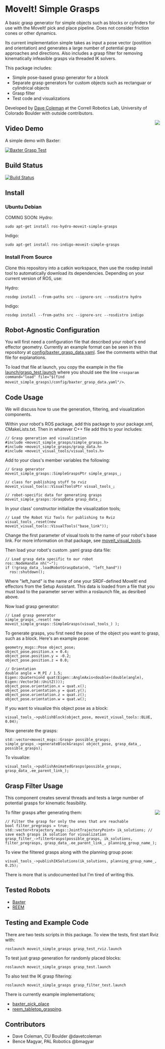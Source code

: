 MoveIt! Simple Grasps
====================

A basic grasp generator for simple objects such as blocks or cylinders for use with the MoveIt! pick and place pipeline. Does not consider friction cones or other dynamics. 

Its current implementation simple takes as input a pose vector (postition and orientation) and generates a large number of potential grasp approaches and directions. Also includes a grasp filter for removing kinematically infeasible grasps via threaded IK solvers.

This package includes:

 - Simple pose-based grasp generator for a block
 - Separate grasp generators for custom objects such as rectanguar or cylindrical objects
 - Grasp filter
 - Test code and visualizations

Developed by [Dave Coleman](http://dav.ee) at the Correll Robotics Lab, University of Colorado Boulder with outside contributors.

<img align="right" src="https://raw.github.com/davetcoleman/moveit_simple_grasps/hydro-devel/resources/demo.png" /> 

## Video Demo

A simple demo with Baxter:

[![Baxter Grasp Test](http://img.youtube.com/vi/WEDITCR2qH4/0.jpg)](https://www.youtube.com/watch?v=WEDITCR2qH4)  

## Build Status

[![Build Status](https://travis-ci.org/davetcoleman/moveit_simple_grasps.png?branch=hydro-devel)](https://travis-ci.org/davetcoleman/moveit_simple_grasps)

## Install

### Ubuntu Debian

COMING SOON:
Hydro:
```
sudo apt-get install ros-hydro-moveit-simple-grasps
```
Indigo:
```
sudo apt-get install ros-indigo-moveit-simple-grasps
```

### Install From Source

Clone this repository into a catkin workspace, then use the rosdep install tool to automatically download its dependencies. Depending on your current version of ROS, use:

Hydro:
```
rosdep install --from-paths src --ignore-src --rosdistro hydro
```
Indigo:
```
rosdep install --from-paths src --ignore-src --rosdistro indigo
```

## Robot-Agnostic Configuration

You will first need a configuration file that described your robot's end effector geometry. Currently an example format can be seen in this repository at [config/baxter_grasp_data.yaml](https://github.com/davetcoleman/moveit_simple_grasps/blob/hydro-devel/config/baxter_grasp_data.yaml). See the comments within that file for explanations. 

To load that file at launch, you copy the example in the file [launch/grasp_test.launch](https://github.com/davetcoleman/moveit_simple_grasps/blob/hydro-devel/launch/grasp_test.launch) where you should see the line ``<rosparam command="load" file="$(find moveit_simple_grasps)/config/baxter_grasp_data.yaml"/>``.

## Code Usage

We will discuss how to use the generation, filtering, and visualization components.

Within your robot's ROS package, add this package to your package.xml, CMakeLists.txt. Then in whatever C++ file add this to your includes:
```
// Grasp generation and visualization
#include <moveit_simple_grasps/simple_grasps.h>
#include <moveit_simple_grasps/grasp_data.h>
#include <moveit_visual_tools/visual_tools.h>
```

Add to your class's member variables the following:
```
// Grasp generator
moveit_simple_grasps::SimpleGraspsPtr simple_grasps_;

// class for publishing stuff to rviz
moveit_visual_tools::VisualToolsPtr visual_tools_;

// robot-specific data for generating grasps
moveit_simple_grasps::GraspData grasp_data_;
```

In your class' constructor initialize the visualization tools;
```
// Load the Robot Viz Tools for publishing to Rviz
visual_tools_.reset(new moveit_visual_tools::VisualTools("base_link"));
```
Change the first parameter of visual tools to the name of your robot's base link. For more information on that package, see [moveit_visual_tools](https://github.com/davetcoleman/moveit_visual_tools).

Then load your robot's custom .yaml grasp data file:
```
// Load grasp data specific to our robot
ros::NodeHandle nh("~");
if (!grasp_data_.loadRobotGraspData(nh, "left_hand"))
  ros::shutdown();
```
Where "left_hand" is the name of one your SRDF-defined MoveIt! end effectors from the Setup Assistant. This data is loaded from a file that you must load to the parameter server within a roslaunch file, as desribed above.

Now load grasp generator:
```
// Load grasp generator
simple_grasps_.reset( new moveit_simple_grasps::SimpleGrasps(visual_tools_) );
```

To generate grasps, you first need the pose of the object you want to grasp, such as a block. Here's an example pose:
```
geometry_msgs::Pose object_pose;
object_pose.position.x = 0.4;
object_pose.position.y = -0.2;
object_pose.position.z = 0.0;

// Orientation
double angle = M_PI / 1.5;
Eigen::Quaterniond quat(Eigen::AngleAxis<double>(double(angle), Eigen::Vector3d::UnitZ()));
object_pose.orientation.x = quat.x();
object_pose.orientation.y = quat.y();
object_pose.orientation.z = quat.z();
object_pose.orientation.w = quat.w();
```

If you want to visualize this object pose as a block:
```
visual_tools_->publishBlock(object_pose, moveit_visual_tools::BLUE, 0.04);
```

Now generate the grasps:
```
std::vector<moveit_msgs::Grasp> possible_grasps;
simple_grasps_->generateBlockGrasps( object_pose, grasp_data_, possible_grasps);
```

To visualize:
```
visual_tools_->publishAnimatedGrasps(possible_grasps, grasp_data_.ee_parent_link_);
```

## Grasp Filter Usage

This component creates several threads and tests a large number of potential grasps for kinematic feasibility.

<img align="right" src="https://raw.github.com/davetcoleman/moveit_simple_grasps/hydro-devel/resources/filter.png" />

To filter grasps after generating them:
```
// Filter the grasp for only the ones that are reachable
bool filter_pregrasps = true;
std::vector<trajectory_msgs::JointTrajectoryPoint> ik_solutions; // save each grasps ik solution for visualization
grasp_filter_->filterGrasps(possible_grasps, ik_solutions, filter_pregrasps, grasp_data_.ee_parent_link_, planning_group_name_);
```

To view the filtered grasps along with the planning group pose:
```
visual_tools_->publishIKSolutions(ik_solutions, planning_group_name_, 0.25);
```

There is more that is undocumented but I'm tired of writing this.

## Tested Robots

 - [Baxter](https://github.com/davetcoleman/baxter_cpp)
 - [REEM](http://wiki.ros.org/Robots/REEM)

## Testing and Example Code

There are two tests scripts in this package. To view the tests, first start Rviz with:

```
roslaunch moveit_simple_grasps grasp_test_rviz.launch
```

To test just grasp generation for randomly placed blocks:
```
roslaunch moveit_simple_grasps grasp_test.launch 
```

To also test the IK grasp filtering:
```
roslaunch moveit_simple_grasps grasp_filter_test.launch
```

There is currently example implementations;

 - [baxter_pick_place](https://github.com/davetcoleman/baxter_cpp/tree/hydro-devel/baxter_pick_place)
 - [reem_tabletop_grasping](https://github.com/pal-robotics/reem_tabletop_grasping).

## Contributors

 - Dave Coleman, CU Boulder @davetcoleman
 - Bence Magyar, PAL Robotics @bmagyar